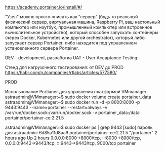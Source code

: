https://academy.portainer.io/install/#/

"Узел" можно просто описать как "сервер" (будь то реальный физический сервер, виртуальная машина, Raspberry Pi, ваш настольный компьютер или ноутбук, промышленный компьютер или встроенное вычислительное устройство), который способен запускать контейнеры (через Docker, Kubernetes или другой orchestrator), который либо запускает сервер Portainer, либо находится под управлением установленного сервера Portainer.

DEV - development, разработка
UAT - User Accaptance Testing

Стенд для нагрузочного тестирования: от DEV до PROD
https://habr.com/ru/companies/rtlabs/articles/577580/

PROD

Использование Portianer для управления платформой VMmanager
astraadmin@VMmanager:~$ sudo docker volume create portainer_data
astraadmin@VMmanager:~$ sudo docker run -d -p 8000:8000 -p 9443:9443 --name=portainer --restart=always -v /var/run/docker.sock:/var/run/docker.sock -v portainer_data:/data portainer/portainer-ce:2.21.5

astraadmin@VMmanager:~$ sudo docker ps | grep 9443
[sudo] пароль для astraadmin:
6d85a11d8aa9   portainer/portainer-ce:2.21.5                                             "/portainer"             2 hours ago    Up 2 hours   0.0.0.0:8000->8000/tcp, :::8000->8000/tcp, 0.0.0.0:9443->9443/tcp, :::9443->9443/tcp, 9000/tcp                                                                                          portainer

